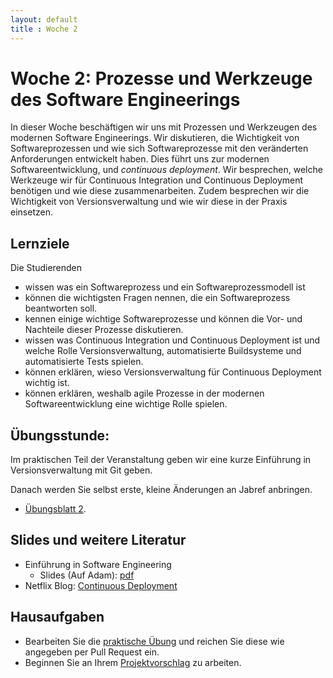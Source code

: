 ```yaml
---
layout: default
title : Woche 2
---
```



# Woche 2: Prozesse und Werkzeuge des Software Engineerings

In dieser Woche beschäftigen wir uns mit Prozessen und Werkzeugen des modernen Software Engineerings. 
Wir diskutieren, die Wichtigkeit von Softwareprozessen und wie sich Softwareprozesse mit den 
veränderten Anforderungen entwickelt haben. Dies führt uns zur modernen Softwareentwicklung, und 
*continuous deployment*. Wir besprechen, welche Werkzeuge wir für Continuous Integration und Continuous Deployment benötigen und wie diese zusammenarbeiten. Zudem besprechen wir die Wichtigkeit von Versionsverwaltung und wie wir diese in der Praxis einsetzen. 

## Lernziele 

Die Studierenden

* wissen was ein Softwareprozess und ein Softwareprozessmodell ist
* können die wichtigsten Fragen nennen, die ein Softwareprozess beantworten soll.
* kennen einige wichtige Softwareprozesse und können die Vor- und Nachteile dieser Prozesse diskutieren.
* wissen was Continuous Integration und Continuous Deployment ist und welche Rolle Versionsverwaltung, automatisierte Buildsysteme und automatisierte Tests spielen.
* können erklären, wieso Versionsverwaltung für Continuous Deployment wichtig ist.
* können erklären, weshalb agile Prozesse in der modernen Softwareentwicklung eine wichtige Rolle spielen.


## Übungsstunde:

 Im praktischen Teil der Veranstaltung geben wir eine kurze Einführung in Versionsverwaltung mit Git geben. 

Danach werden Sie selbst erste, kleine Änderungen an Jabref anbringen. 

* [Übungsblatt 2](../exercises/first-changes). 



## Slides und weitere Literatur

* Einführung in Software Engineering
    * Slides (Auf Adam): [pdf](https://adam.unibas.ch/goto_adam_file_1883953_download.html)
* Netflix Blog: [Continuous Deployment](https://netflixtechblog.com/deploying-the-netflix-api-79b6176cc3f0)

## Hausaufgaben

* Bearbeiten Sie die [praktische Übung](../exercises/first-changes) und reichen Sie diese wie angegeben per Pull Request ein. 
* Beginnen Sie an Ihrem [Projektvorschlag](../project/projektvorschlag) zu arbeiten.
